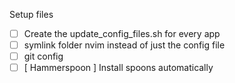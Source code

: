 Setup files
- [ ] Create the update_config_files.sh for every app
- [ ] symlink folder nvim instead of just the config file
- [ ] git config
- [ ] [ Hammerspoon ] Install spoons automatically
